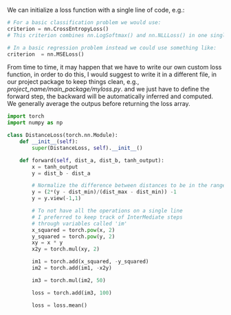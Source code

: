 
We can initialize a loss function with a single line of code, e.g.:

```python
# For a basic classification problem we would use:
criterion = nn.CrossEntropyLoss()
# This criterion combines nn.LogSoftmax() and nn.NLLLoss() in one single class.

# In a basic regression problem instead we could use something like:
criterion  = nn.MSELoss()
```

From time to time, it may happen that we have to write our own custom loss function,
in order to do this, I would suggest to write it in a different file,
in our project package to keep things clean, e.g., *project_name/main_package/myloss.py*.
and we just have to define the forward step, the backward will be automatically inferred and
computed.
We generally average the outpus before returning the loss array.



```python
import torch
import numpy as np

class DistanceLoss(torch.nn.Module):
    def __init__(self):
        super(DistanceLoss, self).__init__()

    def forward(self, dist_a, dist_b, tanh_output):
        x = tanh_output
        y = dist_b - dist_a

        # Normalize the difference between distances to be in the range [-1,1]
        y = (2*(y - dist_min)/(dist_max - dist_min)) -1
        y = y.view(-1,1)

        # To not have all the operations on a single line
        # I preferred to keep track of InterMediate steps
        # through variables called 'im'
        x_squared = torch.pow(x, 2)
        y_squared = torch.pow(y, 2)
        xy = x * y
        x2y = torch.mul(xy, 2)

        im1 = torch.add(x_squared, -y_squared)
        im2 = torch.add(im1, -x2y)

        im3 = torch.mul(im2, 50)

        loss = torch.add(im3, 100)

        loss = loss.mean()
```

